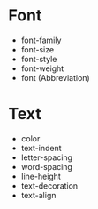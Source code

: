 # Font
* font-family
* font-size
* font-style
* font-weight
* font (Abbreviation)

# Text
* color
* text-indent
* letter-spacing
* word-spacing
* line-height
* text-decoration
* text-align